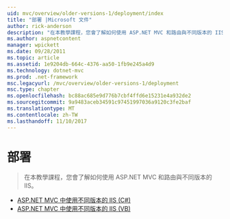 ```yaml
---
uid: mvc/overview/older-versions-1/deployment/index
title: "部署 |Microsoft 文件"
author: rick-anderson
description: "在本教學課程，您會了解如何使用 ASP.NET MVC 和路由與不同版本的 IIS。"
ms.author: aspnetcontent
manager: wpickett
ms.date: 09/28/2011
ms.topic: article
ms.assetid: 1e9204db-664c-4376-aa50-1fb9e245a4d9
ms.technology: dotnet-mvc
ms.prod: .net-framework
msc.legacyurl: /mvc/overview/older-versions-1/deployment
msc.type: chapter
ms.openlocfilehash: bc88ac685e9d776b7cbf4ffd6e15231e4a932de2
ms.sourcegitcommit: 9a9483aceb34591c97451997036a9120c3fe2baf
ms.translationtype: MT
ms.contentlocale: zh-TW
ms.lasthandoff: 11/10/2017
---
```

<a name="deployment"></a>部署
====================
> 在本教學課程，您會了解如何使用 ASP.NET MVC 和路由與不同版本的 IIS。


- [ASP.NET MVC 中使用不同版本的 IIS (C#)](using-asp-net-mvc-with-different-versions-of-iis-cs.md)
- [ASP.NET MVC 中使用不同版本的 IIS (VB)](using-asp-net-mvc-with-different-versions-of-iis-vb.md)

